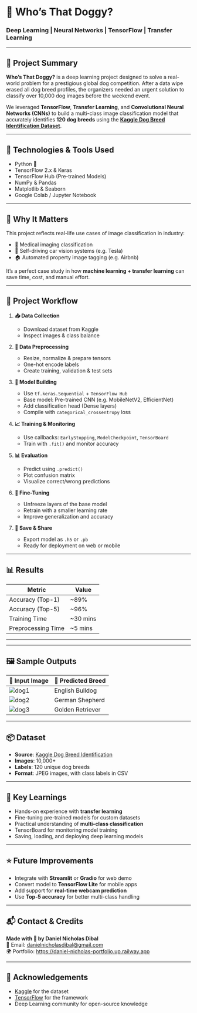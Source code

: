 # 🐶 Who’s That Doggy?  
### Deep Learning | Neural Networks | TensorFlow | Transfer Learning

---

## 📘 Project Summary

**Who’s That Doggy?** is a deep learning project designed to solve a real-world problem for a prestigious global dog competition. After a data wipe erased all dog breed profiles, the organizers needed an urgent solution to classify over 10,000 dog images before the weekend event.

We leveraged **TensorFlow**, **Transfer Learning**, and **Convolutional Neural Networks (CNNs)** to build a multi-class image classification model that accurately identifies **120 dog breeds** using the **[Kaggle Dog Breed Identification Dataset](https://www.kaggle.com/c/dog-breed-identification/data)**.

---

## 🚀 Technologies & Tools Used

- Python 🐍  
- TensorFlow 2.x & Keras  
- TensorFlow Hub (Pre-trained Models)  
- NumPy & Pandas  
- Matplotlib & Seaborn  
- Google Colab / Jupyter Notebook  

---

## 🧠 Why It Matters

This project reflects real-life use cases of image classification in industry:

- 🏥 Medical imaging classification  
- 🚗 Self-driving car vision systems (e.g. Tesla)  
- 🏠 Automated property image tagging (e.g. Airbnb)  

It’s a perfect case study in how **machine learning + transfer learning** can save time, cost, and manual effort.

---

## 🔁 Project Workflow

1. **📥 Data Collection**  
   - Download dataset from Kaggle  
   - Inspect images & class balance  

2. **🔧 Data Preprocessing**  
   - Resize, normalize & prepare tensors  
   - One-hot encode labels  
   - Create training, validation & test sets  

3. **🧠 Model Building**  
   - Use `tf.keras.Sequential` + `TensorFlow Hub`  
   - Base model: Pre-trained CNN (e.g. MobileNetV2, EfficientNet)  
   - Add classification head (Dense layers)  
   - Compile with `categorical_crossentropy` loss  

4. **📈 Training & Monitoring**  
   - Use callbacks: `EarlyStopping`, `ModelCheckpoint`, `TensorBoard`  
   - Train with `.fit()` and monitor accuracy  

5. **📊 Evaluation**  
   - Predict using `.predict()`  
   - Plot confusion matrix  
   - Visualize correct/wrong predictions  

6. **🔁 Fine-Tuning**  
   - Unfreeze layers of the base model  
   - Retrain with a smaller learning rate  
   - Improve generalization and accuracy  

7. **💾 Save & Share**  
   - Export model as `.h5` or `.pb`  
   - Ready for deployment on web or mobile

---

## 📊 Results

| Metric              | Value     |
|---------------------|-----------|
| Accuracy (Top-1)    | ~89%      |
| Accuracy (Top-5)    | ~96%      |
| Training Time       | ~30 mins  |
| Preprocessing Time  | ~5 mins   |

---


---

## 🖼 Sample Outputs

| 🐶 Input Image         | 🧠 Predicted Breed     |
|------------------------|------------------------|
| ![dog1](example1.jpg)  | English Bulldog        |
| ![dog2](example2.jpg)  | German Shepherd        |
| ![dog3](example3.jpg)  | Golden Retriever       |

---

## 📦 Dataset

- **Source**: [Kaggle Dog Breed Identification](https://www.kaggle.com/c/dog-breed-identification/data)  
- **Images**: 10,000+  
- **Labels**: 120 unique dog breeds  
- **Format**: JPEG images, with class labels in CSV  

---

## 🧠 Key Learnings

- Hands-on experience with **transfer learning**  
- Fine-tuning pre-trained models for custom datasets  
- Practical understanding of **multi-class classification**  
- TensorBoard for monitoring model training  
- Saving, loading, and deploying deep learning models  

---

## ⭐ Future Improvements

- Integrate with **Streamlit** or **Gradio** for web demo  
- Convert model to **TensorFlow Lite** for mobile apps  
- Add support for **real-time webcam prediction**  
- Use **Top-5 accuracy** for better multi-class handling  

---

## 📬 Contact & Credits

**Made with 💙 by Daniel Nicholas Dibal**  
📧 Email: danielnicholasdibal@gmail.com  
🌍 Portfolio: https://daniel-nicholas-portfolio.up.railway.app

---

## 🙌 Acknowledgements

- [Kaggle](https://www.kaggle.com/c/dog-breed-identification/data) for the dataset  
- [TensorFlow](https://www.tensorflow.org/) for the framework  
- Deep Learning community for open-source knowledge  

